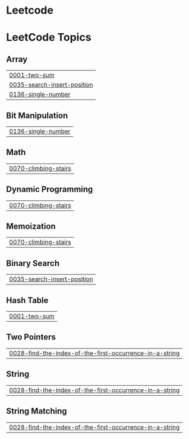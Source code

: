 # Leetcode
<!---LeetCode Topics Start-->
# LeetCode Topics
## Array
|  |
| ------- |
| [0001-two-sum](https://github.com/heartlinbenit/Leetcode/tree/master/0001-two-sum) |
| [0035-search-insert-position](https://github.com/heartlinbenit/Leetcode/tree/master/0035-search-insert-position) |
| [0136-single-number](https://github.com/heartlinbenit/Leetcode/tree/master/0136-single-number) |
## Bit Manipulation
|  |
| ------- |
| [0136-single-number](https://github.com/heartlinbenit/Leetcode/tree/master/0136-single-number) |
## Math
|  |
| ------- |
| [0070-climbing-stairs](https://github.com/heartlinbenit/Leetcode/tree/master/0070-climbing-stairs) |
## Dynamic Programming
|  |
| ------- |
| [0070-climbing-stairs](https://github.com/heartlinbenit/Leetcode/tree/master/0070-climbing-stairs) |
## Memoization
|  |
| ------- |
| [0070-climbing-stairs](https://github.com/heartlinbenit/Leetcode/tree/master/0070-climbing-stairs) |
## Binary Search
|  |
| ------- |
| [0035-search-insert-position](https://github.com/heartlinbenit/Leetcode/tree/master/0035-search-insert-position) |
## Hash Table
|  |
| ------- |
| [0001-two-sum](https://github.com/heartlinbenit/Leetcode/tree/master/0001-two-sum) |
## Two Pointers
|  |
| ------- |
| [0028-find-the-index-of-the-first-occurrence-in-a-string](https://github.com/heartlinbenit/Leetcode/tree/master/0028-find-the-index-of-the-first-occurrence-in-a-string) |
## String
|  |
| ------- |
| [0028-find-the-index-of-the-first-occurrence-in-a-string](https://github.com/heartlinbenit/Leetcode/tree/master/0028-find-the-index-of-the-first-occurrence-in-a-string) |
## String Matching
|  |
| ------- |
| [0028-find-the-index-of-the-first-occurrence-in-a-string](https://github.com/heartlinbenit/Leetcode/tree/master/0028-find-the-index-of-the-first-occurrence-in-a-string) |
<!---LeetCode Topics End-->